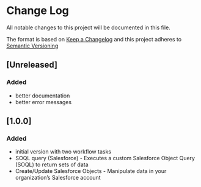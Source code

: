 # Change Log

All notable changes to this project will be documented in this file.

The format is based on [Keep a Changelog](http://keepachangelog.com/) and this project adheres to [Semantic Versioning](https://semver.org/)

## [Unreleased]

### Added

- better documentation
- better error messages

## [1.0.0]

### Added

- initial version with two workflow tasks
- SOQL query (Salesforce) - Executes a custom Salesforce Object Query (SOQL) to return sets of data
- Create/Update Salesforce Objects - Manipulate data in your organization’s Salesforce account

